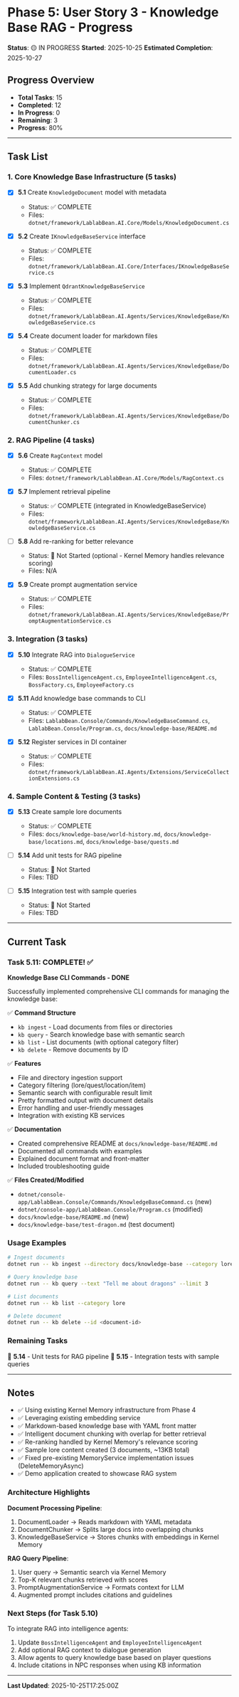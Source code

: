 # Phase 5: User Story 3 - Knowledge Base RAG - Progress

**Status**: 🟡 IN PROGRESS
**Started**: 2025-10-25
**Estimated Completion**: 2025-10-27

## Progress Overview

- **Total Tasks**: 15
- **Completed**: 12
- **In Progress**: 0
- **Remaining**: 3
- **Progress**: 80%

---

## Task List

### 1. Core Knowledge Base Infrastructure (5 tasks)

- [x] **5.1** Create `KnowledgeDocument` model with metadata
  - Status: ✅ COMPLETE
  - Files: `dotnet/framework/LablabBean.AI.Core/Models/KnowledgeDocument.cs`

- [x] **5.2** Create `IKnowledgeBaseService` interface
  - Status: ✅ COMPLETE
  - Files: `dotnet/framework/LablabBean.AI.Core/Interfaces/IKnowledgeBaseService.cs`

- [x] **5.3** Implement `QdrantKnowledgeBaseService`
  - Status: ✅ COMPLETE
  - Files: `dotnet/framework/LablabBean.AI.Agents/Services/KnowledgeBase/KnowledgeBaseService.cs`

- [x] **5.4** Create document loader for markdown files
  - Status: ✅ COMPLETE
  - Files: `dotnet/framework/LablabBean.AI.Agents/Services/KnowledgeBase/DocumentLoader.cs`

- [x] **5.5** Add chunking strategy for large documents
  - Status: ✅ COMPLETE
  - Files: `dotnet/framework/LablabBean.AI.Agents/Services/KnowledgeBase/DocumentChunker.cs`

### 2. RAG Pipeline (4 tasks)

- [x] **5.6** Create `RagContext` model
  - Status: ✅ COMPLETE
  - Files: `dotnet/framework/LablabBean.AI.Core/Models/RagContext.cs`

- [x] **5.7** Implement retrieval pipeline
  - Status: ✅ COMPLETE (integrated in KnowledgeBaseService)
  - Files: `dotnet/framework/LablabBean.AI.Agents/Services/KnowledgeBase/KnowledgeBaseService.cs`

- [ ] **5.8** Add re-ranking for better relevance
  - Status: 🔵 Not Started (optional - Kernel Memory handles relevance scoring)
  - Files: N/A

- [x] **5.9** Create prompt augmentation service
  - Status: ✅ COMPLETE
  - Files: `dotnet/framework/LablabBean.AI.Agents/Services/KnowledgeBase/PromptAugmentationService.cs`

### 3. Integration (3 tasks)

- [x] **5.10** Integrate RAG into `DialogueService`
  - Status: ✅ COMPLETE
  - Files: `BossIntelligenceAgent.cs`, `EmployeeIntelligenceAgent.cs`, `BossFactory.cs`, `EmployeeFactory.cs`

- [x] **5.11** Add knowledge base commands to CLI
  - Status: ✅ COMPLETE
  - Files: `LablabBean.Console/Commands/KnowledgeBaseCommand.cs`, `LablabBean.Console/Program.cs`, `docs/knowledge-base/README.md`

- [x] **5.12** Register services in DI container
  - Status: ✅ COMPLETE
  - Files: `dotnet/framework/LablabBean.AI.Agents/Extensions/ServiceCollectionExtensions.cs`

### 4. Sample Content & Testing (3 tasks)

- [x] **5.13** Create sample lore documents
  - Status: ✅ COMPLETE
  - Files: `docs/knowledge-base/world-history.md`, `docs/knowledge-base/locations.md`, `docs/knowledge-base/quests.md`

- [ ] **5.14** Add unit tests for RAG pipeline
  - Status: 🔵 Not Started
  - Files: TBD

- [ ] **5.15** Integration test with sample queries
  - Status: 🔵 Not Started
  - Files: TBD

---

## Current Task

### Task 5.11: COMPLETE! ✅

**Knowledge Base CLI Commands - DONE**

Successfully implemented comprehensive CLI commands for managing the knowledge base:

✅ **Command Structure**

- `kb ingest` - Load documents from files or directories
- `kb query` - Search knowledge base with semantic search
- `kb list` - List documents (with optional category filter)
- `kb delete` - Remove documents by ID

✅ **Features**

- File and directory ingestion support
- Category filtering (lore/quest/location/item)
- Semantic search with configurable result limit
- Pretty formatted output with document details
- Error handling and user-friendly messages
- Integration with existing KB services

✅ **Documentation**

- Created comprehensive README at `docs/knowledge-base/README.md`
- Documented all commands with examples
- Explained document format and front-matter
- Included troubleshooting guide

✅ **Files Created/Modified**

- `dotnet/console-app/LablabBean.Console/Commands/KnowledgeBaseCommand.cs` (new)
- `dotnet/console-app/LablabBean.Console/Program.cs` (modified)
- `docs/knowledge-base/README.md` (new)
- `docs/knowledge-base/test-dragon.md` (test document)

### Usage Examples

```bash
# Ingest documents
dotnet run -- kb ingest --directory docs/knowledge-base --category lore

# Query knowledge base
dotnet run -- kb query --text "Tell me about dragons" --limit 3

# List documents
dotnet run -- kb list --category lore

# Delete document
dotnet run -- kb delete --id <document-id>
```

### Remaining Tasks

🔵 **5.14** - Unit tests for RAG pipeline
🔵 **5.15** - Integration tests with sample queries

---

## Notes

- ✅ Using existing Kernel Memory infrastructure from Phase 4
- ✅ Leveraging existing embedding service
- ✅ Markdown-based knowledge base with YAML front matter
- ✅ Intelligent document chunking with overlap for better retrieval
- ✅ Re-ranking handled by Kernel Memory's relevance scoring
- ✅ Sample lore content created (3 documents, ~13KB total)
- ✅ Fixed pre-existing MemoryService implementation issues (DeleteMemoryAsync)
- ✅ Demo application created to showcase RAG system

### Architecture Highlights

**Document Processing Pipeline**:

1. DocumentLoader → Reads markdown with YAML metadata
2. DocumentChunker → Splits large docs into overlapping chunks
3. KnowledgeBaseService → Stores chunks with embeddings in Kernel Memory

**RAG Query Pipeline**:

1. User query → Semantic search via Kernel Memory
2. Top-K relevant chunks retrieved with scores
3. PromptAugmentationService → Formats context for LLM
4. Augmented prompt includes citations and guidelines

### Next Steps (for Task 5.10)

To integrate RAG into intelligence agents:

1. Update `BossIntelligenceAgent` and `EmployeeIntelligenceAgent`
2. Add optional RAG context to dialogue generation
3. Allow agents to query knowledge base based on player questions
4. Include citations in NPC responses when using KB information

---

**Last Updated**: 2025-10-25T17:25:00Z
